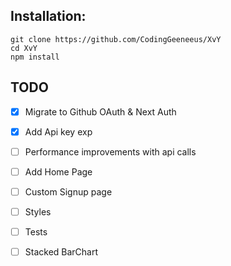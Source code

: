 ## Installation:

```
git clone https://github.com/CodingGeeneeus/XvY
cd XvY
npm install
```

## TODO
- [x] Migrate to Github OAuth & Next Auth
- [X] Add Api key exp
- [ ] Performance improvements with api calls
- [ ] Add Home Page
- [ ] Custom Signup page
- [ ] Styles
- [ ] Tests
- [ ] Stacked BarChart

